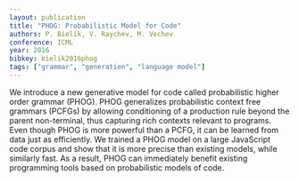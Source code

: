 ```yaml
---
layout: publication
title: "PHOG: Probabilistic Model for Code"
authors: P. Bielik, V. Raychev, M. Vechev
conference: ICML
year: 2016
bibkey: bielik2016phog
tags: ["grammar", "generation", "language model"]
---
```

We introduce a new generative model for code called probabilistic higher order grammar (PHOG). PHOG generalizes probabilistic context free grammars (PCFGs) by allowing conditioning of a production rule beyond the parent non-terminal, thus capturing rich contexts relevant to programs. Even though PHOG is more powerful than a PCFG, it can be learned from data just as efficiently. We trained a PHOG model on a large JavaScript code corpus and show that it is more precise than existing models, while similarly fast. As a result, PHOG can immediately benefit existing programming tools based on probabilistic models of code.
